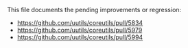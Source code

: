 This file documents the pending improvements or regression:

* https://github.com/uutils/coreutils/pull/5834
* https://github.com/uutils/coreutils/pull/5979
* https://github.com/uutils/coreutils/pull/5994
